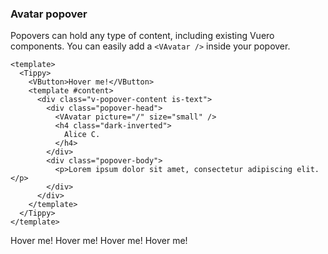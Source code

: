 ### Avatar popover

Popovers can hold any type of content, including existing Vuero components. You
can easily add a `<VAvatar />` inside your popover.

<!--code-->

```vue
<template>
  <Tippy>
    <VButton>Hover me!</VButton>
    <template #content>
      <div class="v-popover-content is-text">
        <div class="popover-head">
          <VAvatar picture="/" size="small" />
          <h4 class="dark-inverted">
            Alice C.
          </h4>
        </div>
        <div class="popover-body">
          <p>Lorem ipsum dolor sit amet, consectetur adipiscing elit.</p>
        </div>
      </div>
    </template>
  </Tippy>
</template>
```

<!--/code-->

<!--example-->

<div class="buttons">
  <Tippy>
    <VButton class="mx-1">Hover me!</VButton>
    <template #content>
      <div class="v-popover-content is-text">
          <div class="popover-head">
              <VAvatar picture="/" size="small"/>
              <h4 class="dark-inverted">Alice C.</h4>
          </div>
          <div class="popover-body">
              <p>Lorem ipsum dolor sit amet, consectetur adipiscing elit.</p>
          </div>
      </div>
    </template>
  </Tippy>
  <Tippy>
    <VButton class="mx-1">Hover me!</VButton>
    <template #content>
      <div class="v-popover-content is-text">
          <div class="popover-head">
              <VAvatar picture="/images/avatars/svg/vuero-1.svg" size="small" squared />
              <h4 class="dark-inverted">Erik K.</h4>
          </div>
          <div class="popover-body">
              <p>Lorem ipsum dolor sit amet, consectetur adipiscing elit.</p>
          </div>
      </div>
    </template>
  </Tippy>
  <Tippy>
    <VButton class="mx-1">Hover me!</VButton>
    <template #content>
      <div class="v-popover-content is-text">
          <div class="popover-head">
              <VAvatar size="small" color="info" initials="JL"/>
              <h4 class="dark-inverted">John L.</h4>
          </div>
          <div class="popover-body">
              <p>Lorem ipsum dolor sit amet, consectetur adipiscing elit.</p>
          </div>
      </div>
    </template>
  </Tippy>
  <Tippy>
    <VButton class="mx-1">Hover me!</VButton>
    <template #content>
      <div class="v-popover-content is-text">
          <div class="popover-head">
              <VAvatar size="small" color="h-purple" initials="SC" squared/>
              <h4 class="dark-inverted">Sara C.</h4>
          </div>
          <div class="popover-body">
              <p>Lorem ipsum dolor sit amet, consectetur adipiscing elit.</p>
          </div>
      </div>
    </template>
  </Tippy>
</div>

<!--/example-->
